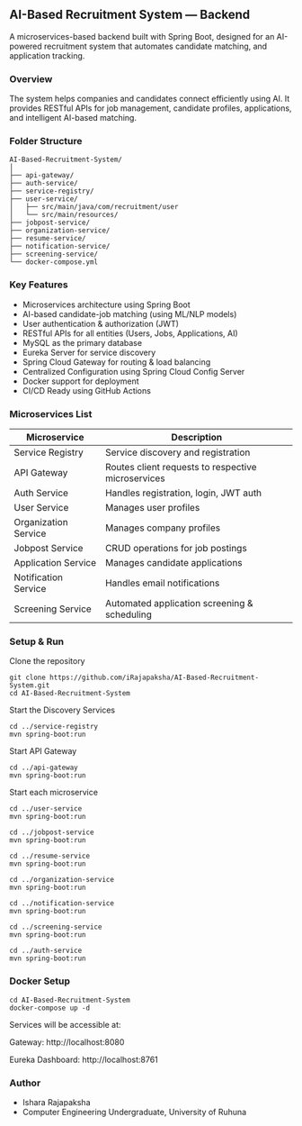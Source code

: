 ## AI-Based Recruitment System — Backend

A microservices-based backend built with Spring Boot, designed for an AI-powered recruitment system that automates candidate matching, and application tracking.

### Overview

The system helps companies and candidates connect efficiently using AI.
It provides RESTful APIs for job management, candidate profiles, applications, and intelligent AI-based matching.

### Folder Structure
```
AI-Based-Recruitment-System/
│
├── api-gateway/
├── auth-service/
├── service-registry/
├── user-service/
│   ├── src/main/java/com/recruitment/user
│   └── src/main/resources/
├── jobpost-service/
├── organization-service/
├── resume-service/
├── notification-service/
├── screening-service/
└── docker-compose.yml
````

### Key Features

- Microservices architecture using Spring Boot
- AI-based candidate-job matching (using ML/NLP models)
- User authentication & authorization (JWT)
- RESTful APIs for all entities (Users, Jobs, Applications, AI)
- MySQL as the primary database
- Eureka Server for service discovery
- Spring Cloud Gateway for routing & load balancing
- Centralized Configuration using Spring Cloud Config Server
- Docker support for deployment
- CI/CD Ready using GitHub Actions 


### Microservices List
| Microservice         | Description                                        |    
|----------------------|----------------------------------------------------|
| Service Registry     | Service discovery and registration                 |
| API Gateway          | Routes client requests to respective microservices |
| Auth Service         | Handles registration, login, JWT auth              |
| User Service         | Manages user profiles                              |
| Organization Service | Manages company profiles                           |
| Jobpost Service      | CRUD operations for job postings                   |
| Application Service  | Manages candidate applications                     |
| Notification Service | Handles email notifications                        |
| Screening Service    | Automated application screening & scheduling       |


### Setup & Run
Clone the repository
```
git clone https://github.com/iRajapaksha/AI-Based-Recruitment-System.git
cd AI-Based-Recruitment-System
````
Start the Discovery Services
```
cd ../service-registry
mvn spring-boot:run
```

Start API Gateway
```
cd ../api-gateway
mvn spring-boot:run
```
Start each microservice

```
cd ../user-service
mvn spring-boot:run

cd ../jobpost-service
mvn spring-boot:run

cd ../resume-service
mvn spring-boot:run

cd ../organization-service
mvn spring-boot:run

cd ../notification-service
mvn spring-boot:run

cd ../screening-service
mvn spring-boot:run

cd ../auth-service
mvn spring-boot:run
```


### Docker Setup 

```
cd AI-Based-Recruitment-System
docker-compose up -d
```

Services will be accessible at:

Gateway: http://localhost:8080

Eureka Dashboard: http://localhost:8761


###  Author

- Ishara Rajapaksha
- Computer Engineering Undergraduate, University of Ruhuna
